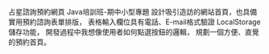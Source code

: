 占星諮詢預約網頁
Java培訓班-期中小型專題
設計吸引造訪的網站首頁，也具備實用預約諮詢表單排版，
表格輸入欄位具有電話、E-mail格式驗證 LocalStorage 儲存功能，
開發過程中我想像使用者如何點選按鈕的邏輯，
規劃一個方便、直覺的預約首頁。
